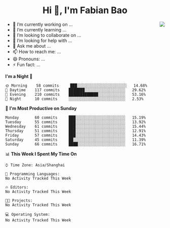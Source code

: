 <h1 align="center">Hi 👋, I'm Fabian Bao</h1>

<img align="right" src="https://github-readme-stats-h5alhf9tc-fabian8.vercel.app/api?username=fabian4&count_private=true&show_icons=true&theme=flag-india&show_owner=true" />

- 🔭 I’m currently working on ...
- 🌱 I’m currently learning ...
- 👯 I’m looking to collaborate on ...
- 🤔 I’m looking for help with ...
- 💬 Ask me about ...
- 📫 How to reach me: ...
- 😄 Pronouns: ...
- ⚡ Fun fact: ...



<!-- <img align="center" src="https://github-readme-stats-h5alhf9tc-fabian8.vercel.app/api/top-langs/?username=fabian4&layout=compact" /> -->
<!-- <img align="center" src="https://github-readme-stats-h5alhf9tc-fabian8.vercel.app/api?username=fabian&theme=dark" /> -->

<!--START_SECTION:waka-->
**I'm a Night 🦉** 

```text
🌞 Morning    58 commits     ███░░░░░░░░░░░░░░░░░░░░░░   14.68% 
🌆 Daytime    117 commits    ███████░░░░░░░░░░░░░░░░░░   29.62% 
🌃 Evening    210 commits    █████████████░░░░░░░░░░░░   53.16% 
🌙 Night      10 commits     ░░░░░░░░░░░░░░░░░░░░░░░░░   2.53%

```
📅 **I'm Most Productive on Sunday** 

```text
Monday       60 commits     ███░░░░░░░░░░░░░░░░░░░░░░   15.19% 
Tuesday      55 commits     ███░░░░░░░░░░░░░░░░░░░░░░   13.92% 
Wednesday    61 commits     ███░░░░░░░░░░░░░░░░░░░░░░   15.44% 
Thursday     51 commits     ███░░░░░░░░░░░░░░░░░░░░░░   12.91% 
Friday       57 commits     ███░░░░░░░░░░░░░░░░░░░░░░   14.43% 
Saturday     45 commits     ██░░░░░░░░░░░░░░░░░░░░░░░   11.39% 
Sunday       66 commits     ████░░░░░░░░░░░░░░░░░░░░░   16.71%

```


📊 **This Week I Spent My Time On** 

```text
⌚︎ Time Zone: Asia/Shanghai

💬 Programming Languages: 
No Activity Tracked This Week

🔥 Editors: 
No Activity Tracked This Week

🐱‍💻 Projects: 
No Activity Tracked This Week

💻 Operating System: 
No Activity Tracked This Week

```


<!--END_SECTION:waka-->

